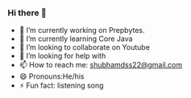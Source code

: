 ### Hi there 👋



- 🔭 I’m currently working on Prepbytes.
- 🌱 I’m currently learning Core Java
- 👯 I’m looking to collaborate on Youtube
- 🤔 I’m looking for help with 
- 📫 How to reach me: shubhamdss22@gmail.com
- 😄 Pronouns:He/his
- ⚡ Fun fact: listening song 

